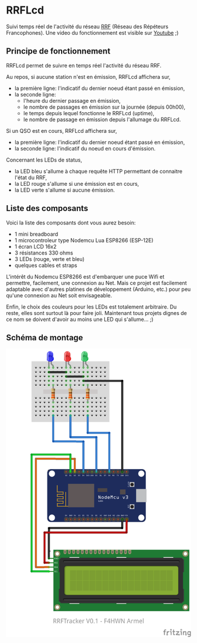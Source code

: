 # RRFLcd
Suivi temps réel de l'activité du réseau [RRF](https://f5nlg.wordpress.com/2015/12/28/nouveau-reseau-french-repeater-network/) (Réseau des Répéteurs Francophones). Une video du fonctionnement est visible sur [Youtube](https://www.youtube.com/watch?v=3QY_RpRebKc) ;)

## Principe de fonctionnement

RRFLcd permet de suivre en temps réel l'activité du réseau RRF.

Au repos, si aucune station n'est en émission, RRFLcd affichera sur,

* la première ligne: l'indicatif du dernier noeud étant passé en émission,
* la seconde ligne: 
	* l'heure du dernier passage en émission,
	* le nombre de passages en émission sur la journée (depuis 00h00),
	* le temps depuis lequel fonctionne le RRFLcd (uptime),
	* le nombre de passage en émission depuis l'allumage du RRFLcd.

Si un QSO est en cours, RRFLcd affichera sur,

* la première ligne: l'indicatif du dernier noeud étant passé en émission,
* la seconde ligne: l'indicatif du noeud en cours d'émission.

Concernant les LEDs de status,

* la LED bleu s'allume à chaque requête HTTP permettant de connaitre l'état du RRF,
* la LED rouge s'allume si une émission est en cours,
* la LED verte s'allume si aucune émission.


## Liste des composants

Voici la liste des composants dont vous aurez besoin:

* 1 mini breadboard
* 1 microcontroleur type Nodemcu Lua ESP8266 (ESP-12E)
* 1 écran LCD 16x2
* 3 résistances 330 ohms
* 3 LEDs (rouge, verte et bleu)
* quelques cables et straps

L'intérêt du Nodemcu ESP8266 est d'embarquer une puce Wifi et permettre, facilement, une connexion au Net. Mais ce projet est facilement adaptable avec d'autres platines de développement (Arduino, etc.) pour peu qu'une connexion au Net soit envisageable. 

Enfin, le choix des couleurs pour les LEDs est totalement arbitraire. Du reste, elles sont surtout là pour faire joli. Maintenant tous projets dignes de ce nom se doivent d'avoir au moins une LED qui s'allume... ;)
 
## Schéma de montage

![alt text](https://github.com/armel/RRFLcd/blob/master/RRFLcd.png)
